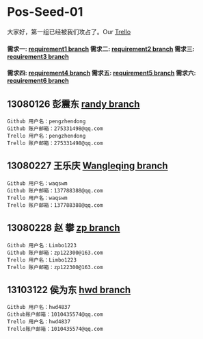 # Pos-Seed-01

大家好，第一组已经被我们攻占了。Our [Trello](https://trello.com/b/OfUsu0aj/pos)
#### 需求一: [requirement1 branch](https://github.com/BJUT-2015-YU-LT/Pos-Seed-01/tree/requirement1)   需求二: [requirement2 branch](https://github.com/BJUT-2015-YU-LT/Pos-Seed-01/tree/requirement2) 需求三: [requirement3 branch](https://github.com/BJUT-2015-YU-LT/Pos-Seed-01/tree/requirement3)
#### 需求四: [requirement4 branch](https://github.com/BJUT-2015-YU-LT/Pos-Seed-01/tree/requirement4)   需求五: [requirement5 branch](https://github.com/BJUT-2015-YU-LT/Pos-Seed-01/tree/requirement5) 需求六: [requirement6 branch](https://github.com/BJUT-2015-YU-LT/Pos-Seed-01/tree/requirement6)

## 13080126 彭震东 [randy branch](https://github.com/BJUT-2015-YU-LT/Pos-Seed-01/tree/randy)
    Github 用户名：pengzhendong 
    Github 账户邮箱：275331498@qq.com
    Trello 用户名：pengzhendong 
    Trello 账户邮箱：275331498@qq.com
## 13080227 王乐庆 [Wangleqing branch](https://github.com/BJUT-2015-YU-LT/Pos-Seed-01/tree/Wangleqing)
    Github 用户名：waqswm
    Github 账户邮箱：137788388@qq.com
    Trello 用户名：waqswm
    Trello 账户邮箱：137788388@qq.com
## 13080228 赵  攀 [zp branch](https://github.com/BJUT-2015-YU-LT/Pos-Seed-01/tree/zp)
    Github 用户名：Limbo1223
    Github 账户邮箱：zp122300@163.com
    Trello 用户名：Limbo1223
    Trello 账户邮箱：zp122300@163.com
## 13103122 侯为东 [hwd branch](https://github.com/BJUT-2015-YU-LT/Pos-Seed-01/tree/hwd)
    Github 用户名：hwd4837
    Github账户邮箱：1010435574@qq.com
    Trello 用户名：hwd4837
    Trello账户邮箱：1010435574@qq.com
